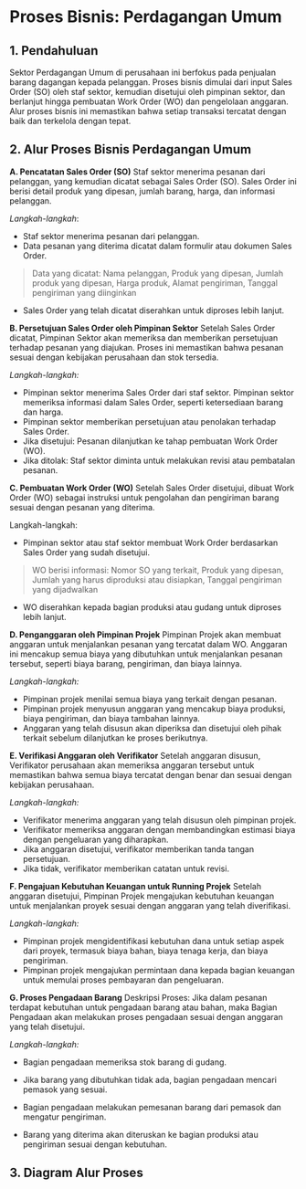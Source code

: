 # Proses Bisnis: Perdagangan Umum
## 1. Pendahuluan
Sektor Perdagangan Umum di perusahaan ini berfokus pada penjualan barang dagangan kepada pelanggan. Proses bisnis dimulai dari input Sales Order (SO) oleh staf sektor, kemudian disetujui oleh pimpinan sektor, dan berlanjut hingga pembuatan Work Order (WO) dan pengelolaan anggaran. Alur proses bisnis ini memastikan bahwa setiap transaksi tercatat dengan baik dan terkelola dengan tepat.

## 2. Alur Proses Bisnis Perdagangan Umum
**A. Pencatatan Sales Order (SO)**
Staf sektor menerima pesanan dari pelanggan, yang kemudian dicatat sebagai Sales Order (SO). Sales Order ini berisi detail produk yang dipesan, jumlah barang, harga, dan informasi pelanggan.

*Langkah-langkah*:

- Staf sektor menerima pesanan dari pelanggan.
- Data pesanan yang diterima dicatat dalam formulir atau dokumen Sales Order.  

>Data yang dicatat: Nama pelanggan, Produk yang dipesan, Jumlah produk yang dipesan, Harga produk, Alamat pengiriman, Tanggal pengiriman yang diinginkan

- Sales Order yang telah dicatat diserahkan untuk diproses lebih lanjut.

**B. Persetujuan Sales Order oleh Pimpinan Sektor**
Setelah Sales Order dicatat, Pimpinan Sektor akan memeriksa dan memberikan persetujuan terhadap pesanan yang diajukan. Proses ini memastikan bahwa pesanan sesuai dengan kebijakan perusahaan dan stok tersedia.

*Langkah-langkah:*

- Pimpinan sektor menerima Sales Order dari staf sektor.
Pimpinan sektor memeriksa informasi dalam Sales Order, seperti ketersediaan barang dan harga.
- Pimpinan sektor memberikan persetujuan atau penolakan terhadap Sales Order.
- Jika disetujui: Pesanan dilanjutkan ke tahap pembuatan Work Order (WO).
- Jika ditolak: Staf sektor diminta untuk melakukan revisi atau pembatalan pesanan.

**C. Pembuatan Work Order (WO)**
Setelah Sales Order disetujui, dibuat Work Order (WO) sebagai instruksi untuk pengolahan dan pengiriman barang sesuai dengan pesanan yang diterima.

Langkah-langkah:
- Pimpinan sektor atau staf sektor membuat Work Order berdasarkan Sales Order yang sudah disetujui.
>WO berisi informasi: Nomor SO yang terkait, Produk yang dipesan, Jumlah yang harus diproduksi atau disiapkan, Tanggal pengiriman yang dijadwalkan

- WO diserahkan kepada bagian produksi atau gudang untuk diproses lebih lanjut.

**D. Penganggaran oleh Pimpinan Projek**
Pimpinan Projek akan membuat anggaran untuk menjalankan pesanan yang tercatat dalam WO. Anggaran ini mencakup semua biaya yang dibutuhkan untuk menjalankan pesanan tersebut, seperti biaya barang, pengiriman, dan biaya lainnya.

*Langkah-langkah:*
- Pimpinan projek menilai semua biaya yang terkait dengan pesanan.
- Pimpinan projek menyusun anggaran yang mencakup biaya produksi, biaya pengiriman, dan biaya tambahan lainnya.
- Anggaran yang telah disusun akan diperiksa dan disetujui oleh pihak terkait sebelum dilanjutkan ke proses berikutnya.

**E. Verifikasi Anggaran oleh Verifikator**
Setelah anggaran disusun, Verifikator perusahaan akan memeriksa anggaran tersebut untuk memastikan bahwa semua biaya tercatat dengan benar dan sesuai dengan kebijakan perusahaan.

*Langkah-langkah:*

- Verifikator menerima anggaran yang telah disusun oleh pimpinan projek.
- Verifikator memeriksa anggaran dengan membandingkan estimasi biaya dengan pengeluaran yang diharapkan.
- Jika anggaran disetujui, verifikator memberikan tanda tangan persetujuan.
- Jika tidak, verifikator memberikan catatan untuk revisi.

**F. Pengajuan Kebutuhan Keuangan untuk Running Projek**
Setelah anggaran disetujui, Pimpinan Projek mengajukan kebutuhan keuangan untuk menjalankan proyek sesuai dengan anggaran yang telah diverifikasi.

*Langkah-langkah:*

- Pimpinan projek mengidentifikasi kebutuhan dana untuk setiap aspek dari proyek, termasuk biaya bahan, biaya tenaga kerja, dan biaya pengiriman.
- Pimpinan projek mengajukan permintaan dana kepada bagian keuangan untuk memulai proses pembayaran dan pengeluaran.

**G. Proses Pengadaan Barang**
Deskripsi Proses: Jika dalam pesanan terdapat kebutuhan untuk pengadaan barang atau bahan, maka Bagian Pengadaan akan melakukan proses pengadaan sesuai dengan anggaran yang telah disetujui.

*Langkah-langkah:*

- Bagian pengadaan memeriksa stok barang di gudang.

- Jika barang yang dibutuhkan tidak ada, bagian pengadaan mencari pemasok yang sesuai.

- Bagian pengadaan melakukan pemesanan barang dari pemasok dan mengatur pengiriman.

- Barang yang diterima akan diteruskan ke bagian produksi atau pengiriman sesuai dengan kebutuhan.


## 3. Diagram Alur Proses


